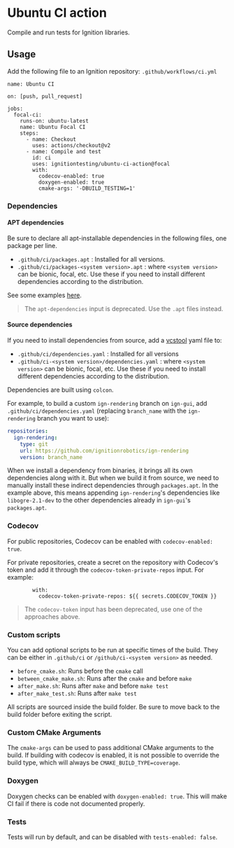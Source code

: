 # Ubuntu CI action

Compile and run tests for Ignition libraries.

## Usage

Add the following file to an Ignition repository:
`.github/workflows/ci.yml`

```
name: Ubuntu CI

on: [push, pull_request]

jobs:
  focal-ci:
    runs-on: ubuntu-latest
    name: Ubuntu Focal CI
    steps:
      - name: Checkout
        uses: actions/checkout@v2
      - name: Compile and test
        id: ci
        uses: ignitiontesting/ubuntu-ci-action@focal
        with:
          codecov-enabled: true
          doxygen-enabled: true
          cmake-args: '-DBUILD_TESTING=1'
```

### Dependencies

#### APT dependencies

Be sure to declare all apt-installable dependencies in the following files, one
package per line.

* `.github/ci/packages.apt` : Installed for all versions.
* `.github/ci/packages-<system version>.apt` : where `<system version>` can be
  bionic, focal, etc. Use these if you need to install different dependencies
  according to the distribution.

See some examples
[here](https://github.com/ignitionrobotics/ign-gazebo/tree/ign-gazebo5/.github/ci).

> The `apt-dependencies` input is deprecated. Use the `.apt` files instead.

#### Source dependencies

If you need to install dependencies from source, add a
[vcstool](https://github.com/dirk-thomas/vcstool) yaml file to:

* `.github/ci/dependencies.yaml` : Installed for all versions
* `.github/ci-<system version>/dependencies.yaml` : where `<system version>`
  can be bionic, focal, etc. Use these if you need to install different
  dependencies according to the distribution.

Dependencies are built using `colcon`.

For example, to build a custom `ign-rendering` branch on `ign-gui`, add
`.github/ci/dependencies.yaml` (replacing `branch_name` with the
`ign-rendering` branch you want to use):

```.yaml
repositories:
  ign-rendering:
    type: git
    url: https://github.com/ignitionrobotics/ign-rendering
    version: branch_name
```

When we install a dependency from binaries, it brings all its own
dependencies along with it. But when we build it from source, we need to
manually install these indirect dependencies through `packages.apt`. In
the example above, this means appending `ign-rendering`'s dependencies like
`libogre-2.1-dev` to the other dependencies already in `ign-gui`'s
`packages.apt`.

### Codecov

For public repositories, Codecov can be enabled with `codecov-enabled: true`.

For private repositories, create a secret on the repository with Codecov's
token and add it through the `codecov-token-private-repos` input. For example:

```
        with:
          codecov-token-private-repos: ${{ secrets.CODECOV_TOKEN }}
```

> The `codecov-token` input has been deprecated, use one of the approaches above.

### Custom scripts

You can add optional scripts to be run at specific times of the build. They can
be either in `.github/ci` or `/github/ci-<system version>` as needed.

* `before_cmake.sh`: Runs before the `cmake` call
* `between_cmake_make.sh`: Runs after the `cmake` and before `make`
* `after_make.sh`: Runs after `make` and before `make test`
* `after_make_test.sh`: Runs after `make test`

All scripts are sourced inside the build folder. Be sure to move back to the
build folder before exiting the script.

### Custom CMake Arguments

The `cmake-args` can be used to pass additional CMake arguments to the build.
If building with codecov is enabled, it is not possible to override the build type,
which will always be `CMAKE_BUILD_TYPE=coverage`.

### Doxygen

Doxygen checks can be enabled with `doxygen-enabled: true`. This will make CI
fail if there is code not documented properly.

### Tests

Tests will run by default, and can be disabled with `tests-enabled: false`.
